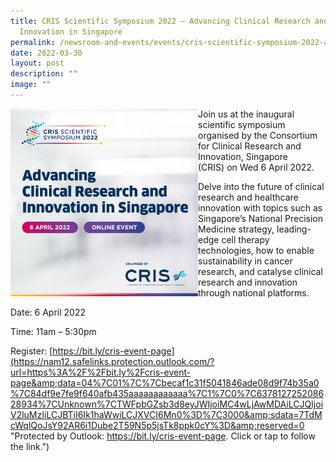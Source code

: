 ```yaml
---
title: CRIS Scientific Symposium 2022 – Advancing Clinical Research and
  Innovation in Singapore
permalink: /newsroom-and-events/events/cris-scientific-symposium-2022-advancing-clinical-research/
date: 2022-03-30
layout: post
description: ""
image: ""
---
```

<p>
	<img src="/images/Newsroom%20&amp;%20Events/Events/cris-symopsium_sq.png" align="left" style="width:300px">
</p>

Join us at the inaugural scientific symposium organised by the Consortium for Clinical Research and Innovation, Singapore (CRIS)&nbsp;on Wed 6 April 2022.

Delve into the future of clinical research and healthcare innovation with topics such as Singapore’s National Precision Medicine strategy, leading-edge cell therapy technologies, how to enable sustainability in cancer research, and catalyse clinical research and innovation through national platforms.

Date: 6 April 2022

Time: 11am – 5:30pm

Register:&nbsp;[https://bit.ly/cris-event-page](https://nam12.safelinks.protection.outlook.com/?url=https%3A%2F%2Fbit.ly%2Fcris-event-page&amp;data=04%7C01%7C%7Cbecaf1c31f5041846ade08d9f74b35a0%7C84df9e7fe9f640afb435aaaaaaaaaaaa%7C1%7C0%7C637812725208628934%7CUnknown%7CTWFpbGZsb3d8eyJWIjoiMC4wLjAwMDAiLCJQIjoiV2luMzIiLCJBTiI6Ik1haWwiLCJXVCI6Mn0%3D%7C3000&amp;sdata=7TdMcWqlQoJsY92AR6i1Dube2T59N5p5jsTk8ppk0cY%3D&amp;reserved=0 "Protected by Outlook: https://bit.ly/cris-event-page. Click or tap to follow the link.")